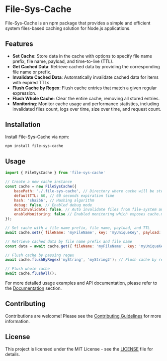 # File-Sys-Cache

File-Sys-Cache is an npm package that provides a simple and efficient system files-based caching solution for Node.js applications.

## Features

- **Set Cache**: Store data in the cache with options to specify file name prefix, file name, payload, and time-to-live (TTL).
- **Get Cached Data**: Retrieve cached data by providing the corresponding file name or prefix.
- **Invalidate Cached Data**: Automatically invalidate cached data for items with expired TTLs.
- **Flush Cache by Regex**: Flush cache entries that match a given regular expression.
- **Flush Whole Cache**: Clear the entire cache, removing all stored entries.
- **Monitoring**: Monitor cache usage and performance statistics, including invalidated files count, logs over time, size over time, and request count.

## Installation

Install File-Sys-Cache via npm:

```bash
npm install file-sys-cache
```

## Usage
```javascript
import { FileSysCache } from 'file-sys-cache'

// Create a new cache instance
const cache = new FileSysCache({
    basePath: './.file-sys-cache', // Directory where cache will be stored
    defaultTTL: 60, // 60 seconds expiration time
    hash: 'sha256', // Hashing algorithm
    debug: false, // Enabled debug mode
    autoInvalidate: false, // Auto invalidate files from file-system and delete expired files automatically without need of triggering .invalidate()
    enableMonitoring: false // Enabled monitoring which exposes cache.monitoring.get(), cache.monitoring.reset()
});

// Set cache with a file name prefix, file name, payload, and TTL
await cache.set({ fileName: 'myFileName', key: 'myUniqueKey', payload: myPayload, ttl: 3600 })

// Retrieve cached data by file name prefix and file name
const data = await cache.get({ fileName: 'myFileName', key: 'myUniqueKey' });

// Flush cache by passing regex
await cache.flushByRegex('myString', 'myString2'); // Flush cache by regex match (single or multiple same matches)

// Flush whole cache
await cache.flushAll();
```

For more detailed usage examples and API documentation, please refer to the [Documentation](https://ndragun92.github.io/file-sys-cache) section.

## Contributing
Contributions are welcome! Please see the [Contributing Guidelines](https://github.com/ndragun92/file-sys-cache/blob/main/CONTRIBUTING.md) for more information.

## License
This project is licensed under the MIT License - see the [LICENSE](https://github.com/ndragun92/file-sys-cache/blob/main/LICENSE) file for details.